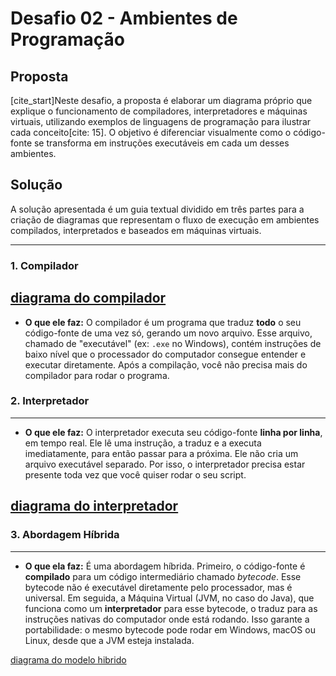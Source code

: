 # Desafio 02 - Ambientes de Programação

## Proposta

[cite_start]Neste desafio, a proposta é elaborar um diagrama próprio que explique o funcionamento de compiladores, interpretadores e máquinas virtuais, utilizando exemplos de linguagens de programação para ilustrar cada conceito[cite: 15]. O objetivo é diferenciar visualmente como o código-fonte se transforma em instruções executáveis em cada um desses ambientes.

## Solução

A solução apresentada é um guia textual dividido em três partes para a criação de diagramas que representam o fluxo de execução em ambientes compilados, interpretados e baseados em máquinas virtuais.

---

### 1. Compilador


[diagrama do compilador](Compilador.pdf)
---

* **O que ele faz:** O compilador é um programa que traduz **todo** o seu código-fonte de uma vez só, gerando um novo arquivo. Esse arquivo, chamado de "executável" (ex: `.exe` no Windows), contém instruções de baixo nível que o processador do computador consegue entender e executar diretamente. Após a compilação, você não precisa mais do compilador para rodar o programa.

### 2. Interpretador
---

* **O que ele faz:** O interpretador executa seu código-fonte **linha por linha**, em tempo real. Ele lê uma instrução, a traduz e a executa imediatamente, para então passar para a próxima. Ele não cria um arquivo executável separado. Por isso, o interpretador precisa estar presente toda vez que você quiser rodar o seu script.

[diagrama do interpretador](Interpretadorr.pdf)
---



### 3. Abordagem Híbrida
---

* **O que ela faz:** É uma abordagem híbrida. Primeiro, o código-fonte é **compilado** para um código intermediário chamado *bytecode*. Esse bytecode não é executável diretamente pelo processador, mas é universal. Em seguida, a Máquina Virtual (JVM, no caso do Java), que funciona como um **interpretador** para esse bytecode, o traduz para as instruções nativas do computador onde está rodando. Isso garante a portabilidade: o mesmo bytecode pode rodar em Windows, macOS ou Linux, desde que a JVM esteja instalada.

[diagrama do modelo hibrido](Hibrido.pdf)